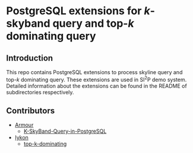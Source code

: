 # PostgreSQL extensions for *k*-skyband query and top-*k* dominating query

## Introduction
This repo contains PostgreSQL extensions to process skyline query and top-*k* dominating query.
These extensions are used in SI<sup>2</sup>P demo system.
Detailed information about the extensions can be found in the README of subdirectories respectively. 

## Contributors

* [Armour](https://github.com/Armour)
  * [K-SkyBand-Query-in-PostgreSQL](https://github.com/Armour/K-SkyBand-Query-in-PostgreSQL)
* [Iykon](https://github.com/iykon)
  * [top-k-dominating](https://github.com/iykon/top-k-dominating)